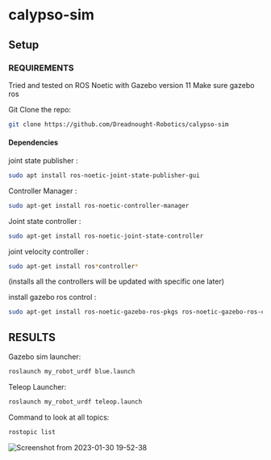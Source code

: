 # calypso-sim

## Setup

### REQUIREMENTS

Tried and tested on ROS Noetic with Gazebo version 11
Make sure gazebo ros 

Git Clone the repo:
```bash
git clone https://github.com/Dreadnought-Robotics/calypso-sim
```

#### Dependencies

joint state publisher : 
```bash 
sudo apt install ros-noetic-joint-state-publisher-gui
```

Controller Manager : 
```bash
sudo apt-get install ros-noetic-controller-manager
```

Joint state controller : 
```bash
sudo apt-get install ros-noetic-joint-state-controller
```

joint velocity controller : 
```bash
sudo apt-get install ros*controller*
```
(installs all the controllers will be updated with specific one later)

install gazebo ros control : 
```bash
sudo apt-get install ros-noetic-gazebo-ros-pkgs ros-noetic-gazebo-ros-control
```

## RESULTS

Gazebo sim launcher:
```bash
roslaunch my_robot_urdf blue.launch
```

Teleop Launcher:
```bash
roslaunch my_robot_urdf teleop.launch 
```

Command to look at all topics:
```bash
rostopic list
```

![Screenshot from 2023-01-30 19-52-38](https://user-images.githubusercontent.com/61612220/215504191-294041a7-b356-403d-9ce7-ca4c2c893563.png)

